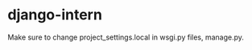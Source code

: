 django-intern
=============

Make sure to change project_settings.local in wsgi.py files, manage.py.
